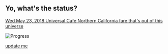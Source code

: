 ## Yo, what's the status?

[Wed May 23, 2018 Universal Cafe Northern California fare that's out of this universe](https://dashboard.chewse.com/calendar/221549/?sign=.eJwdyEEKgCAQBdC7_LUESS3yKiIhZjUkCqO1Ee-etXrwKhJvnvPwA6UrdgqlD1QFbVBSjvO0NAHrCqXYX4N9YfKPh0A-LX8Wtu6ieKw3B5hm2gtvgx7m%3A1fByMO%3AgzUcm0mnWOB3p8gv-laIdxIIAxg)

<!---
- update [20?title=preparing] below accordingly
-->

![Progress](http://progressed.io/bar/100?title=consumed)

<a href="https://github.com/andywimmer/lunchlinestatus.cf/edit/master/README.md" class="btn btn-github"><span class="icon"></span>update me</a>

